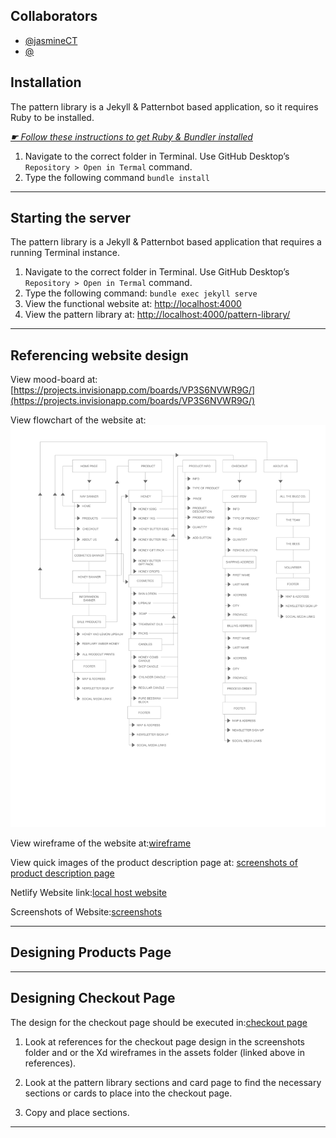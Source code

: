 ## Collaborators

- [@jasmineCT](https://github.com/jasmineCT)
- [@]()

## Installation

The pattern library is a Jekyll & Patternbot based application, so it requires Ruby to be installed.

[*☛ Follow these instructions to get Ruby & Bundler installed*](https://learn-the-web.algonquindesign.ca/courses/web-dev-4/install-more-developer-tools/)

1. Navigate to the correct folder in Terminal. Use GitHub Desktop’s `Repository > Open in Termal` command.
2. Type the following command `bundle install`

---

## Starting the server

The pattern library is a Jekyll & Patternbot based application that requires a running Terminal instance.

1. Navigate to the correct folder in Terminal. Use GitHub Desktop’s `Repository > Open in Termal` command.
2. Type the following command: `bundle exec jekyll serve`
3. View the functional website at: [http://localhost:4000](http://localhost:4000)
4. View the pattern library at: [http://localhost:4000/pattern-library/](http://localhost:4000/pattern-library/)

---

## Referencing website design

View mood-board at:[https://projects.invisionapp.com/boards/VP3S6NVWR9G/](https://projects.invisionapp.com/boards/VP3S6NVWR9G/)

View flowchart of the website at: ![flowchart](/assets/flowchart.png)

View wireframe of the website at:[wireframe](/assets/wireframes.xd)

View quick images of the product description page at: [screenshots of product description page](/screenshots/products-page-large.png)

Netlify Website link:[local host website](https://adoring-booth-49a005.netlify.com/pattern-library)

Screenshots of Website:[screenshots](/screenshots/checkout-page-large.png)

---

## Designing Products Page

---

## Designing Checkout Page

The design for the checkout page should be executed in:[checkout page](ecommerce-pattern-library/checkout.html)

1. Look at references for the checkout page design in the screenshots folder and or the Xd wireframes in the assets folder (linked above in references).
2. Look at the pattern library sections and card page to find the necessary sections or cards to place into the checkout page.

3. Copy and place sections.
---
